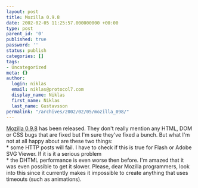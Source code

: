 ```yaml
---
layout: post
title: Mozilla 0.9.8
date: 2002-02-05 11:25:57.000000000 +00:00
type: post
parent_id: '0'
published: true
password: ''
status: publish
categories: []
tags:
- Uncategorized
meta: {}
author:
  login: niklas
  email: niklas@protocol7.com
  display_name: Niklas
  first_name: Niklas
  last_name: Gustavsson
permalink: "/archives/2002/02/05/mozilla_098/"
---
```

[Mozilla 0.9.8](http://www.mozilla.org/releases/mozilla0.9.8/) has been released. They don't really mention any HTML, DOM or CSS bugs that are fixed but I'm sure they've fixed a bunch. But what I'm not at all happy about are these two things:  
\* some HTTP posts will fail. I have to check if this is true for Flash or Adobe SVG Viewer. If it is it a serious problem  
\* the DHTML performance is even worse then before. I'm amazed that it was even possible to get it slower. Please, dear Mozilla programmers, look into this since it currently makes it impossible to create anything that uses timeouts (such as animations).


